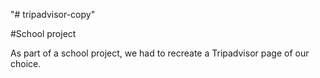 "# tripadvisor-copy" 

#School project

As part of a school project, we had to recreate a Tripadvisor page of our choice.
